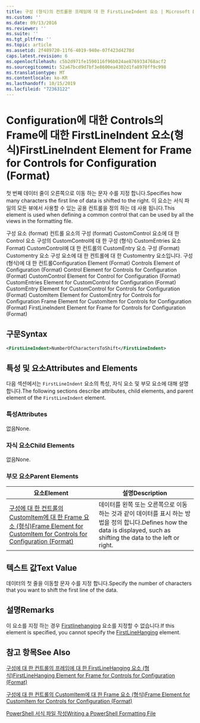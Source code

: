 ```yaml
---
title: 구성 (형식)의 컨트롤용 프레임에 대 한 FirstLineIndent 요소 | Microsoft Docs
ms.custom: ''
ms.date: 09/13/2016
ms.reviewer: ''
ms.suite: ''
ms.tgt_pltfrm: ''
ms.topic: article
ms.assetid: 2f489720-11f6-4019-940e-07f423d4278d
caps.latest.revision: 6
ms.openlocfilehash: c5b2d971fe1590116f96b024ae8769334768acf2
ms.sourcegitcommit: 52a67bcd9d7bf3e8600ea4302d1fa8970ff9c998
ms.translationtype: MT
ms.contentlocale: ko-KR
ms.lasthandoff: 10/15/2019
ms.locfileid: "72363122"
---
```

# <a name="firstlineindent-element-for-frame-for-controls-for-configuration-format"></a><span data-ttu-id="e4ad8-102">Configuration에 대한 Controls의 Frame에 대한 FirstLineIndent 요소(형식)</span><span class="sxs-lookup"><span data-stu-id="e4ad8-102">FirstLineIndent Element for Frame for Controls for Configuration (Format)</span></span>

<span data-ttu-id="e4ad8-103">첫 번째 데이터 줄이 오른쪽으로 이동 하는 문자 수를 지정 합니다.</span><span class="sxs-lookup"><span data-stu-id="e4ad8-103">Specifies how many characters the first line of data is shifted to the right.</span></span> <span data-ttu-id="e4ad8-104">이 요소는 서식 파일의 모든 뷰에서 사용할 수 있는 공용 컨트롤을 정의 하는 데 사용 됩니다.</span><span class="sxs-lookup"><span data-stu-id="e4ad8-104">This element is used when defining a common control that can be used by all the views in the formatting file.</span></span>

<span data-ttu-id="e4ad8-105">구성 요소 (format) 컨트롤 요소의 구성 (format) CustomControl 요소에 대 한 Control 요소 구성의 CustomControl에 대 한 구성 (형식) CustomEntries 요소 Format) CustomControl에 대 한 컨트롤의 CustomEntry 요소 구성 (Format) Customentry 요소 구성 요소에 대 한 컨트롤에 대 한 Customentry 요소입니다. 구성 (형식)에 대 한 컨트롤</span><span class="sxs-lookup"><span data-stu-id="e4ad8-105">Configuration Element (Format) Controls Element of Configuration (Format) Control Element for Controls for Configuration (Format) CustomControl Element for Control for Configuration (Format) CustomEntries Element for CustomControl for Configuration (Format) CustomEntry Element for CustomControl for Controls for Configuration (Format) CustomItem Element for CustomEntry for Controls for Configuration Frame Element for CustomItem for Controls for Configuration (Format) FirstLineIndent Element for Frame for Controls for Configuration (Format)</span></span>

## <a name="syntax"></a><span data-ttu-id="e4ad8-106">구문</span><span class="sxs-lookup"><span data-stu-id="e4ad8-106">Syntax</span></span>

```xml
<FirstLineIndent>NumberOfCharactersToShift</FirstLineIndent>
```

## <a name="attributes-and-elements"></a><span data-ttu-id="e4ad8-107">특성 및 요소</span><span class="sxs-lookup"><span data-stu-id="e4ad8-107">Attributes and Elements</span></span>

<span data-ttu-id="e4ad8-108">다음 섹션에서는 `FirstLineIndent` 요소의 특성, 자식 요소 및 부모 요소에 대해 설명 합니다.</span><span class="sxs-lookup"><span data-stu-id="e4ad8-108">The following sections describe attributes, child elements, and parent element of the `FirstLineIndent` element.</span></span>

### <a name="attributes"></a><span data-ttu-id="e4ad8-109">특성</span><span class="sxs-lookup"><span data-stu-id="e4ad8-109">Attributes</span></span>

<span data-ttu-id="e4ad8-110">없음</span><span class="sxs-lookup"><span data-stu-id="e4ad8-110">None.</span></span>

### <a name="child-elements"></a><span data-ttu-id="e4ad8-111">자식 요소</span><span class="sxs-lookup"><span data-stu-id="e4ad8-111">Child Elements</span></span>

<span data-ttu-id="e4ad8-112">없음</span><span class="sxs-lookup"><span data-stu-id="e4ad8-112">None.</span></span>

### <a name="parent-elements"></a><span data-ttu-id="e4ad8-113">부모 요소</span><span class="sxs-lookup"><span data-stu-id="e4ad8-113">Parent Elements</span></span>

|<span data-ttu-id="e4ad8-114">요소</span><span class="sxs-lookup"><span data-stu-id="e4ad8-114">Element</span></span>|<span data-ttu-id="e4ad8-115">설명</span><span class="sxs-lookup"><span data-stu-id="e4ad8-115">Description</span></span>|
|-------------|-----------------|
|[<span data-ttu-id="e4ad8-116">구성에 대 한 컨트롤의 CustomItem에 대 한 Frame 요소 (형식)</span><span class="sxs-lookup"><span data-stu-id="e4ad8-116">Frame Element for CustomItem for Controls for Configuration (Format)</span></span>](./frame-element-for-customitem-for-controls-for-configuration-format.md)|<span data-ttu-id="e4ad8-117">데이터를 왼쪽 또는 오른쪽으로 이동 하는 것과 같이 데이터를 표시 하는 방법을 정의 합니다.</span><span class="sxs-lookup"><span data-stu-id="e4ad8-117">Defines how the data is displayed, such as shifting the data to the left or right.</span></span>|

## <a name="text-value"></a><span data-ttu-id="e4ad8-118">텍스트 값</span><span class="sxs-lookup"><span data-stu-id="e4ad8-118">Text Value</span></span>

<span data-ttu-id="e4ad8-119">데이터의 첫 줄을 이동할 문자 수를 지정 합니다.</span><span class="sxs-lookup"><span data-stu-id="e4ad8-119">Specify the number of characters that you want to shift the first line of the data.</span></span>

## <a name="remarks"></a><span data-ttu-id="e4ad8-120">설명</span><span class="sxs-lookup"><span data-stu-id="e4ad8-120">Remarks</span></span>

<span data-ttu-id="e4ad8-121">이 요소를 지정 하는 경우 [Firstlinehanging](./firstlinehanging-element-for-frame-for-controls-for-configuration-format.md) 요소를 지정할 수 없습니다.</span><span class="sxs-lookup"><span data-stu-id="e4ad8-121">If this element is specified, you cannot specify the [FirstLineHanging](./firstlinehanging-element-for-frame-for-controls-for-configuration-format.md) element.</span></span>

## <a name="see-also"></a><span data-ttu-id="e4ad8-122">참고 항목</span><span class="sxs-lookup"><span data-stu-id="e4ad8-122">See Also</span></span>

[<span data-ttu-id="e4ad8-123">구성에 대 한 컨트롤의 프레임에 대 한 FirstLineHanging 요소 (형식)</span><span class="sxs-lookup"><span data-stu-id="e4ad8-123">FirstLineHanging Element for Frame for Controls for Configuration (Format)</span></span>](./firstlinehanging-element-for-frame-for-controls-for-configuration-format.md)

[<span data-ttu-id="e4ad8-124">구성에 대 한 컨트롤의 CustomItem에 대 한 Frame 요소 (형식)</span><span class="sxs-lookup"><span data-stu-id="e4ad8-124">Frame Element for CustomItem for Controls for Configuration (Format)</span></span>](./frame-element-for-customitem-for-controls-for-configuration-format.md)

[<span data-ttu-id="e4ad8-125">PowerShell 서식 파일 작성</span><span class="sxs-lookup"><span data-stu-id="e4ad8-125">Writing a PowerShell Formatting File</span></span>](./writing-a-powershell-formatting-file.md)
